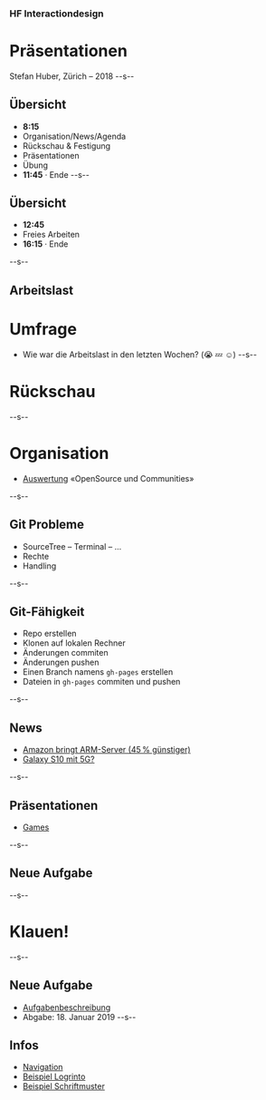 ### HF Interactiondesign

# Präsentationen

Stefan Huber, Zürich – 2018 <!-- .element: class="footer" -->
--s--
## Übersicht

* **8:15**
* Organisation/News/Agenda
* Rückschau & Festigung
* Präsentationen
* Übung
* **11:45** · Ende
--s--
## Übersicht

* **12:45**
* Freies Arbeiten
* **16:15** · Ende

--s--
## Arbeitslast

# Umfrage
* Wie war die Arbeitslast in den letzten Wochen? (😭 💤 ☺️)
--s--
# Rückschau

--s--
# Organisation
* [Auswertung](https://umfragen.sfgz.ch/kurs/782744) «OpenSource und Communities»

--s--
## Git Probleme

* SourceTree – Terminal – ...
* Rechte
* Handling

--s--
## Git-Fähigkeit

* Repo erstellen
* Klonen auf lokalen Rechner
* Änderungen commiten
* Änderungen pushen
* Einen Branch namens `gh-pages` erstellen
* Dateien in `gh-pages` commiten und pushen

--s--
## News

* [Amazon bringt ARM-Server (45 % günstiger)](https://www.engadget.com/2018/11/27/amazon-web-services-arm-chips/)
* [Galaxy S10 mit 5G?](https://www.techradar.com/news/samsung-galaxy-s10)


--s--
## Präsentationen

* [Games](https://logrinto.github.io/IAD2017.clicker-game/)

<!--
Stephie
Severin
Lars
Nils
Matthias
 -->

--s--
## Neue Aufgabe
--s--
# Klauen!
--s--
## Neue Aufgabe
* [Aufgabenbeschreibung](https://signalwerk.github.io/IAD.LAB.DOC/exercise-mobile-menu/)
* Abgabe: 18. Januar 2019
--s--
## Infos

* [Navigation](https://signalwerk.github.io/IAD.LAB.DOC/navigation/#navigation-auf-mobilen-geraten)
* [Beispiel Logrinto](https://logrinto.ch/)
* [Beispiel Schriftmuster](https://logrinto.github.io/IAD2017.schriftmuster/)
